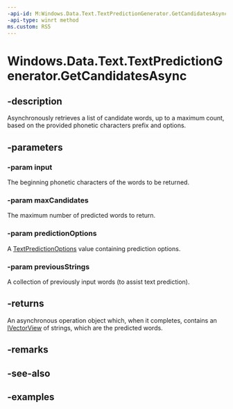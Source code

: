 ```yaml
---
-api-id: M:Windows.Data.Text.TextPredictionGenerator.GetCandidatesAsync(System.String,System.UInt32,Windows.Data.Text.TextPredictionOptions,Windows.Foundation.Collections.IIterable{System.String})
-api-type: winrt method
ms.custom: RS5
---
```


<!-- Method syntax.
public IAsyncOperation<IVectorView<string>> TextPredictionGenerator.GetCandidatesAsync(String input, UInt32 maxCandidates, TextPredictionOptions predictionOptions, IIterable<String> previousStrings)
-->

# Windows.Data.Text.TextPredictionGenerator.GetCandidatesAsync

## -description
Asynchronously retrieves a list of candidate words, up to a maximum count, based on the provided phonetic characters prefix and options.

## -parameters

### -param input
The beginning phonetic characters of the words to be returned.

### -param maxCandidates
The maximum number of predicted words to return.

### -param predictionOptions
A [TextPredictionOptions](textpredictionoptions.md) value containing prediction options.

### -param previousStrings
A collection of previously input words (to assist text prediction).

## -returns
An asynchronous operation object which, when it completes, contains an [IVectorView](/previous-versions/br224594(v=vs.85)) of strings, which are the predicted words.

## -remarks

## -see-also

## -examples

